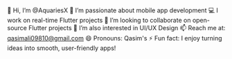 👋 Hi, I’m @AquariesX
👀 I’m passionate about mobile app development
💻 I work on real-time Flutter projects
💞️ I’m looking to collaborate on open-source Flutter projects
🎨 I’m also interested in UI/UX Design
📫 Reach me at: qasimali09810@gmail.com
😄 Pronouns: Qasim's
⚡ Fun fact: I enjoy turning ideas into smooth, user-friendly apps!

<!---
AquariesX/AquariesX is a ✨ special ✨ repository because its `README.md` (this file) appears on your GitHub profile.
You can click the Preview link to take a look at your changes.
--->
